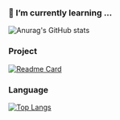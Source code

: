 ### 🌱 I’m currently learning ...

<!--
**fffive/fffive** is a ✨ _special_ ✨ repository because its `README.md` (this file) appears on your GitHub profile.

Here are some ideas to get you started:

- 🔭 I’m currently working on ...
- 🌱 I’m currently learning ...
- 👯 I’m looking to collaborate on ...
- 🤔 I’m looking for help with ...
- 💬 Ask me about ...
- 📫 How to reach me: ...
- 😄 Pronouns: ...
- ⚡ Fun fact: ...
-->
![Anurag's GitHub stats](https://github-readme-stats.vercel.app/api?username=fffive&show_icons=true&theme=dark)

### Project
[![Readme Card](https://github-readme-stats.vercel.app/api/pin/?username=fffive&repo=github-readme-stats)](https://github.com/anuraghazra/github-readme-stats)


### Language
[![Top Langs](https://github-readme-stats.vercel.app/api/top-langs/?username=fffive&layout=compact)](https://github.com/anuraghazra/github-readme-stats)
